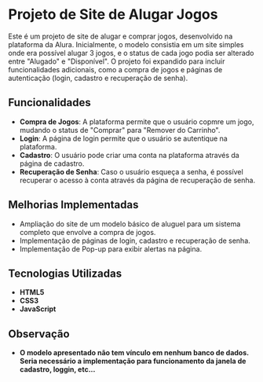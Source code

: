 # Projeto de Site de Alugar Jogos

Este é um projeto de site de alugar e comprar jogos, desenvolvido na plataforma da Alura. Inicialmente, o modelo consistia em um site simples onde era possível alugar 3 jogos, e o status de cada jogo podia ser alterado entre "Alugado" e "Disponível". O projeto foi expandido para incluir funcionalidades adicionais, como a compra de jogos e páginas de autenticação (login, cadastro e recuperação de senha).

## Funcionalidades

- **Compra de Jogos**: A plataforma permite que o usuário copmre um jogo, mudando o status de "Comprar" para "Remover do Carrinho".
- **Login**: A página de login permite que o usuário se autentique na plataforma.
- **Cadastro**: O usuário pode criar uma conta na plataforma através da página de cadastro.
- **Recuperação de Senha**: Caso o usuário esqueça a senha, é possível recuperar o acesso à conta através da página de recuperação de senha.

## Melhorias Implementadas

- Ampliação do site de um modelo básico de aluguel para um sistema completo que envolve a compra de jogos.
- Implementação de páginas de login, cadastro e recuperação de senha.
- Implementação de Pop-up para exibir alertas na página.

## Tecnologias Utilizadas

- **HTML5**
- **CSS3**
- **JavaScript**

## Observação

- **O modelo apresentado não tem vínculo em nenhum banco de dados. Seria necessário a implementação para funcionamento da janela de cadastro, loggin, etc...**
